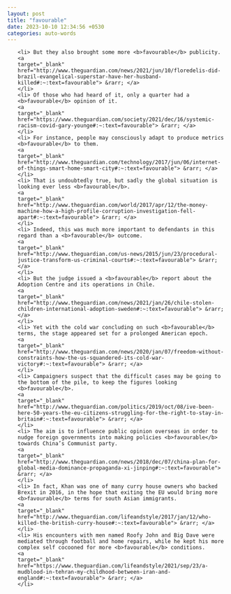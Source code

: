 ```yaml
---
layout: post
title: "favourable"
date: 2023-10-10 12:34:56 +0530
categories: auto-words
---
```

<ol>

    <li> But they also brought some more <b>favourable</b> publicity.
    <a 
    target="_blank" 
    href="http://www.theguardian.com/news/2021/jun/10/floredelis-did-brazil-evangelical-superstar-have-her-husband-killed#:~:text=favourable"> &rarr; </a>
    </li>
    <li> Of those who had heard of it, only a quarter had a <b>favourable</b> opinion of it.
    <a 
    target="_blank" 
    href="https://www.theguardian.com/society/2021/dec/16/systemic-racism-covid-gary-younge#:~:text=favourable"> &rarr; </a>
    </li>
    <li> For instance, people may consciously adapt to produce metrics <b>favourable</b> to them.
    <a 
    target="_blank" 
    href="http://www.theguardian.com/technology/2017/jun/06/internet-of-things-smart-home-smart-city#:~:text=favourable"> &rarr; </a>
    </li>
    <li> That is undoubtedly true, but sadly the global situation is looking ever less <b>favourable</b>.
    <a 
    target="_blank" 
    href="http://www.theguardian.com/world/2017/apr/12/the-money-machine-how-a-high-profile-corruption-investigation-fell-apart#:~:text=favourable"> &rarr; </a>
    </li>
    <li> Indeed, this was much more important to defendants in this regard than a <b>favourable</b> outcome.
    <a 
    target="_blank" 
    href="http://www.theguardian.com/us-news/2015/jun/23/procedural-justice-transform-us-criminal-courts#:~:text=favourable"> &rarr; </a>
    </li>
    <li> But the judge issued a <b>favourable</b> report about the Adoption Centre and its operations in Chile.
    <a 
    target="_blank" 
    href="http://www.theguardian.com/news/2021/jan/26/chile-stolen-children-international-adoption-sweden#:~:text=favourable"> &rarr; </a>
    </li>
    <li> Yet with the cold war concluding on such <b>favourable</b> terms, the stage appeared set for a prolonged American epoch.
    <a 
    target="_blank" 
    href="http://www.theguardian.com/news/2020/jan/07/freedom-without-constraints-how-the-us-squandered-its-cold-war-victory#:~:text=favourable"> &rarr; </a>
    </li>
    <li> Campaigners suspect that the difficult cases may be going to the bottom of the pile, to keep the figures looking <b>favourable</b>.
    <a 
    target="_blank" 
    href="http://www.theguardian.com/politics/2019/oct/08/ive-been-here-50-years-the-eu-citizens-struggling-for-the-right-to-stay-in-britain#:~:text=favourable"> &rarr; </a>
    </li>
    <li> The aim is to influence public opinion overseas in order to nudge foreign governments into making policies <b>favourable</b> towards China’s Communist party.
    <a 
    target="_blank" 
    href="http://www.theguardian.com/news/2018/dec/07/china-plan-for-global-media-dominance-propaganda-xi-jinping#:~:text=favourable"> &rarr; </a>
    </li>
    <li> In fact, Khan was one of many curry house owners who backed Brexit in 2016, in the hope that exiting the EU would bring more <b>favourable</b> terms for south Asian immigrants.
    <a 
    target="_blank" 
    href="http://www.theguardian.com/lifeandstyle/2017/jan/12/who-killed-the-british-curry-house#:~:text=favourable"> &rarr; </a>
    </li>
    <li> His encounters with men named Roofy John and Big Dave were mediated through football and home repairs, while he kept his more complex self cocooned for more <b>favourable</b> conditions.
    <a 
    target="_blank" 
    href="https://www.theguardian.com/lifeandstyle/2021/sep/23/a-mudblood-in-tehran-my-childhood-between-iran-and-england#:~:text=favourable"> &rarr; </a>
    </li>